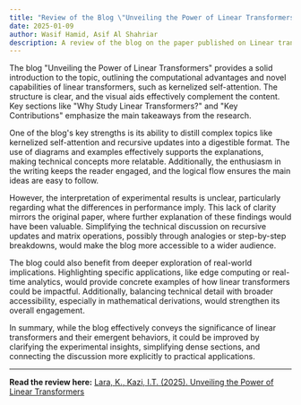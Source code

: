 ```yaml
---
title: "Review of the Blog \"Unveiling the Power of Linear Transformers\""
date: 2025-01-09
author: Wasif Hamid, Asif Al Shahriar
description: A review of the blog on the paper published on Linear transformers in NeurIPS 2024
---
```


The blog "Unveiling the Power of Linear Transformers" provides a solid introduction to the topic, outlining the computational advantages and novel capabilities of linear transformers, such as kernelized self-attention. The structure is clear, and the visual aids effectively complement the content. Key sections like "Why Study Linear Transformers?" and "Key Contributions" emphasize the main takeaways from the research.

One of the blog's key strengths is its ability to distill complex topics like kernelized self-attention and recursive updates into a digestible format. The use of diagrams and examples effectively supports the explanations, making technical concepts more relatable. Additionally, the enthusiasm in the writing keeps the reader engaged, and the logical flow ensures the main ideas are easy to follow.

However, the interpretation of experimental results is unclear, particularly regarding what the differences in performance imply. This lack of clarity mirrors the original paper, where further explanation of these findings would have been valuable. Simplifying the technical discussion on recursive updates and matrix operations, possibly through analogies or step-by-step breakdowns, would make the blog more accessible to a wider audience.

The blog could also benefit from deeper exploration of real-world implications. Highlighting specific applications, like edge computing or real-time analytics, would provide concrete examples of how linear transformers could be impactful. Additionally, balancing technical detail with broader accessibility, especially in mathematical derivations, would strengthen its overall engagement.

In summary, while the blog effectively conveys the significance of linear transformers and their emergent behaviors, it could be improved by clarifying the experimental insights, simplifying dense sections, and connecting the discussion more explicitly to practical applications.

---

**Read the review here:**
[Lara, K., Kazi, I.T. (2025). Unveiling the Power of Linear Transformers](https://github.com/Superb-Man/blog/tree/master)
